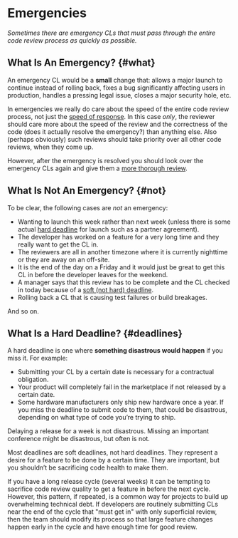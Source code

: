 # Emergencies

*Sometimes there are emergency CLs that must pass through the entire code review
process as quickly as
possible.*



## What Is An Emergency? {#what}

An emergency CL would be a **small** change that: allows a major launch to
continue instead of rolling back, fixes a bug significantly affecting users in
production, handles a pressing legal issue, closes a major security hole, etc.

In emergencies we really do care about the speed of the entire code review
process, not just the [speed of response](reviewer/speed.md). In this case
*only*, the reviewer should care more about the speed of the review and the
correctness of the code (does it actually resolve the emergency?) than anything
else. Also (perhaps obviously) such reviews should take priority over all other
code reviews, when they come up.

However, after the emergency is resolved you should look over the emergency CLs
again and give them a [more thorough review](reviewer/looking-for.md).

## What Is Not An Emergency? {#not}

To be clear, the following cases are *not* an emergency:

-   Wanting to launch this week rather than next week (unless there is some
    actual [hard deadline](#deadlines) for launch such as a partner agreement).
-   The developer has worked on a feature for a very long time and they really
    want to get the CL in.
-   The reviewers are all in another timezone where it is currently nighttime or
    they are away on an off-site.
-   It is the end of the day on a Friday and it would just be great to get this
    CL in before the developer leaves for the weekend.
-   A manager says that this review has to be complete and the CL checked in
    today because of a [soft (not hard) deadline](#deadlines).
-   Rolling back a CL that is causing test failures or build breakages.

And so on.

## What Is a Hard Deadline? {#deadlines}

A hard deadline is one where **something disastrous would happen** if you miss
it. For example:

-   Submitting your CL by a certain date is necessary for a contractual
    obligation.
-   Your product will completely fail in the marketplace if not released by a
    certain date.
-   Some hardware manufacturers only ship new hardware once a year. If you miss
    the deadline to submit code to them, that could be disastrous, depending on
    what type of code you’re trying to ship.

Delaying a release for a week is not disastrous. Missing an important conference
might be disastrous, but often is not.

Most deadlines are soft deadlines, not hard deadlines. They represent a desire
for a feature to be done by a certain time. They are important, but you
shouldn’t be sacrificing code health to make them.

If you have a long release cycle (several weeks) it can be tempting to sacrifice
code review quality to get a feature in before the next cycle. However, this
pattern, if repeated, is a common way for projects to build up overwhelming
technical debt. If developers are routinely submitting CLs near the end of the
cycle that "must get in" with only superficial review, then the team should
modify its process so that large feature changes happen early in the cycle and
have enough time for good review.
